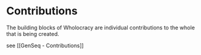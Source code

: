 # Contributions
The building blocks of Wholocracy are individual contributions to the whole that is being created. 

see [[GenSeq - Contributions]]